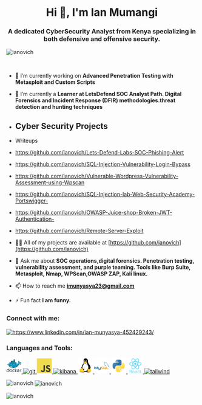 <h1 align="center">Hi 👋, I'm Ian Mumangi</h1>
<h3 align="center">A dedicated CyberSecurity Analyst from Kenya specializing in both defensive and offensive security.</h3>

<p align="left"> <img src="https://komarev.com/ghpvc/?username=ianovich&label=Profile%20views&color=0e75b6&style=flat" alt="ianovich" /> </p>

<p align="left"> <a href="https://twitter.com/" target="blank"><img src="https://img.shields.io/twitter/follow/?logo=twitter&style=for-the-badge" alt="" /></a> </p>

- 🔭 I’m currently working on **Advanced Penetration Testing with Metasploit and Custom Scripts**

- 🌱 I’m currently a **Learner at LetsDefend SOC Analyst Path. Digital Forensics and Incident Response (DFIR) methodologies.threat detection and hunting techniques**

- ## Cyber Security Projects
-  Writeups
-  https://github.com/ianovich/Lets-Defend-Labs-SOC-Phishing-Alert 
-  https://github.com/ianovich/SQL-Injection-Vulnerability-Login-Bypass
-  https://github.com/ianovich/Vulnerable-Wordpress-Vulnerability-Assessment-using-Wpscan 
-  https://github.com/ianovich/SQL-Injection-lab-Web-Security-Academy-Portswigger-
-  https://github.com/ianovich/OWASP-Juice-shop-Broken-JWT-Authentication-
-  https://github.com/ianovich/Remote-Server-Exploit

- 👨‍💻 All of my projects are available at [https://github.com/ianovich](https://github.com/ianovich)

- 💬 Ask me about **SOC operations,digital forensics. Penetration testing, vulnerability assessment, and purple teaming. Tools like Burp Suite, Metasploit, Nmap, WPScan,OWASP ZAP, Kali linux.**

- 📫 How to reach me **imunyasya23@gmail.com**

- ⚡ Fun fact **I am funny.**

<h3 align="left">Connect with me:</h3>
<p align="left">
<a href="https://linkedin.com/in/https://www.linkedin.com/in/ian-munyasya-452429243/" target="blank"><img align="center" src="https://raw.githubusercontent.com/rahuldkjain/github-profile-readme-generator/master/src/images/icons/Social/linked-in-alt.svg" alt="https://www.linkedin.com/in/ian-munyasya-452429243/" height="30" width="40" /></a>
</p>

<h3 align="left">Languages and Tools:</h3>
<p align="left"> <a href="https://www.docker.com/" target="_blank" rel="noreferrer"> <img src="https://raw.githubusercontent.com/devicons/devicon/master/icons/docker/docker-original-wordmark.svg" alt="docker" width="40" height="40"/> </a> <a href="https://git-scm.com/" target="_blank" rel="noreferrer"> <img src="https://www.vectorlogo.zone/logos/git-scm/git-scm-icon.svg" alt="git" width="40" height="40"/> </a> <a href="https://developer.mozilla.org/en-US/docs/Web/JavaScript" target="_blank" rel="noreferrer"> <img src="https://raw.githubusercontent.com/devicons/devicon/master/icons/javascript/javascript-original.svg" alt="javascript" width="40" height="40"/> </a> <a href="https://www.elastic.co/kibana" target="_blank" rel="noreferrer"> <img src="https://www.vectorlogo.zone/logos/elasticco_kibana/elasticco_kibana-icon.svg" alt="kibana" width="40" height="40"/> </a> <a href="https://www.linux.org/" target="_blank" rel="noreferrer"> <img src="https://raw.githubusercontent.com/devicons/devicon/master/icons/linux/linux-original.svg" alt="linux" width="40" height="40"/> </a> <a href="https://www.mysql.com/" target="_blank" rel="noreferrer"> <img src="https://raw.githubusercontent.com/devicons/devicon/master/icons/mysql/mysql-original-wordmark.svg" alt="mysql" width="40" height="40"/> </a> <a href="https://www.python.org" target="_blank" rel="noreferrer"> <img src="https://raw.githubusercontent.com/devicons/devicon/master/icons/python/python-original.svg" alt="python" width="40" height="40"/> </a> <a href="https://reactjs.org/" target="_blank" rel="noreferrer"> <img src="https://raw.githubusercontent.com/devicons/devicon/master/icons/react/react-original-wordmark.svg" alt="react" width="40" height="40"/> </a> <a href="https://tailwindcss.com/" target="_blank" rel="noreferrer"> <img src="https://www.vectorlogo.zone/logos/tailwindcss/tailwindcss-icon.svg" alt="tailwind" width="40" height="40"/> </a> </p>

<p><img align="left" src="https://github-readme-stats.vercel.app/api/top-langs?username=ianovich&show_icons=true&locale=en&layout=compact" alt="ianovich" /></p>

<p>&nbsp;<img align="center" src="https://github-readme-stats.vercel.app/api?username=ianovich&show_icons=true&locale=en" alt="ianovich" /></p>

<p><img align="center" src="https://github-readme-streak-stats.herokuapp.com/?user=ianovich&" alt="ianovich" /></p>
